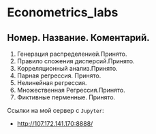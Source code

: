 # Econometrics_labs

## Номер. Название. Коментарий.

1. Генерация распределенией.Принято.
2. Правило сложения дисперсий.Принято.
3. Корреляционный анализ.Принято.
4. Парная регрессия. Принято.
5. Нелинейная регрессия. 
6. Множественная Регрессия.Принято.
7. Фиктивные перменные. Принято.

Ссылки на мой сервер с `Jupyter`:
- http://107.172.141.170:8888/
